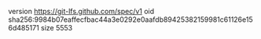 version https://git-lfs.github.com/spec/v1
oid sha256:9984b07eaffecfbac44a3e0292e0aafdb89425382159981c61126e156d485171
size 5553

